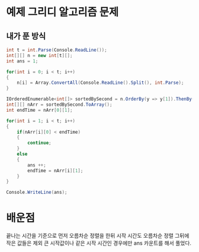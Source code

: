 # 예제 그리디 알고리즘 문제

## 내가 푼 방식
``` cs
int t = int.Parse(Console.ReadLine());
int[][] n = new int[t][];
int ans = 1;

for(int i = 0; i < t; i++)
{
    n[i] = Array.ConvertAll(Console.ReadLine().Split(), int.Parse);
}

IOrderedEnumerable<int[]> sortedBySecond = n.OrderBy(y => y[1]).ThenBy(y => y[0]);
int[][] nArr = sortedBySecond.ToArray();
int endTime = nArr[0][1];

for(int i = 1; i < t; i++)
{
    if(nArr[i][0] < endTime)
    {
        continue;
    }
    else
    {
        ans ++;
        endTime = nArr[i][1];
    }
}

Console.WriteLine(ans);
```

# 배운점
끝나는 시간을 기준으로 먼저 오름차순 정렬을 한뒤 시작 시간도 오름차순 정렬 그뒤에 작은 값들은 제외 큰 시작값이나 같은 시작 시간인 경우에만 ans 카운트를 해서 풀었다.  



